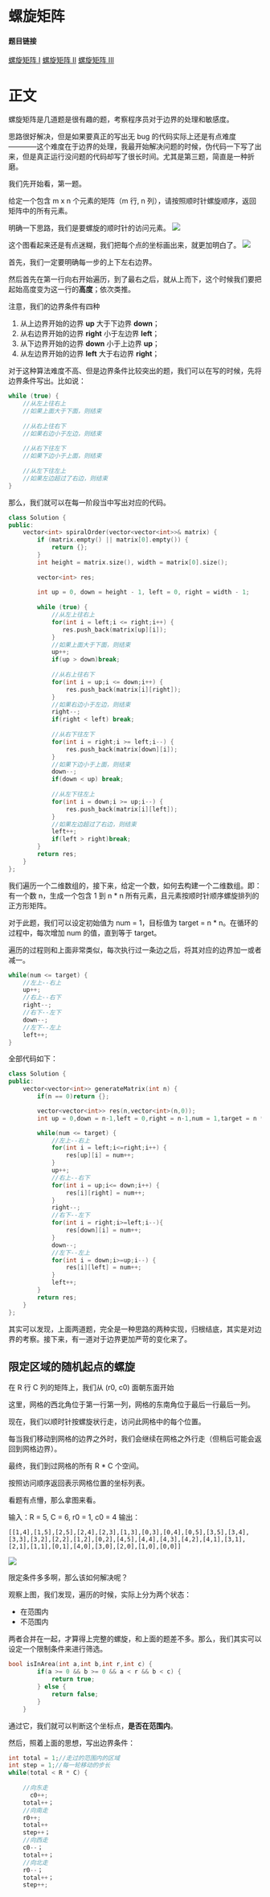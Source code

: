# 螺旋矩阵
#### 题目链接
[螺旋矩阵 I](https://leetcode-cn.com/problems/spiral-matrix/)    [螺旋矩阵 II](https://leetcode-cn.com/problems/spiral-matrix-ii/)    [螺旋矩阵 III](https://leetcode-cn.com/problems/spiral-matrix-iii/)

# 正文

螺旋矩阵是几道题是很有趣的题，考察程序员对于边界的处理和敏感度。 

思路很好解决，但是如果要真正的写出无 bug 的代码实际上还是有点难度————这个难度在于边界的处理，我最开始解决问题的时候，伪代码一下写了出来，但是真正运行没问题的代码却写了很长时间。尤其是第三题，简直是一种折磨。

我们先开始看，第一题。

给定一个包含 m x n 个元素的矩阵（m 行, n 列），请按照顺时针螺旋顺序，返回矩阵中的所有元素。

明确一下思路，我们是要螺旋的顺时针的访问元素。
![](https://github.com/BiBoyang/Algorithm_Rex/blob/master/Image/luoxuan_01.png?raw=true)

这个图看起来还是有点迷糊，我们把每个点的坐标画出来，就更加明白了。
![](https://github.com/BiBoyang/Algorithm_Rex/blob/master/Image/luoxuan_02.png?raw=true)

首先，我们一定要明确每一步的上下左右边界。

然后首先在第一行向右开始遍历，到了最右之后，就从上而下，这个时候我们要把起始高度变为这一行的**高度**；依次类推。

注意，我们的边界条件有四种
1. 从上边界开始的边界 **up** 大于下边界 **down**；
2. 从右边界开始的边界 **right** 小于左边界 **left**；
3. 从下边界开始的边界 **down** 小于上边界 **up**；
4. 从左边界开始的边界 **left** 大于右边界 **right**；

对于这种算法难度不高、但是边界条件比较突出的题，我们可以在写的时候，先将边界条件写出。比如说：
```C++
while (true) {
    //从左上往右上
    //如果上面大于下面，则结束
    
    //从右上往右下
    //如果右边小于左边，则结束
    
    //从右下往左下
    //如果下边小于上面，则结束
 
    //从左下往左上
    //如果左边超过了右边，则结束
}
```
那么，我们就可以在每一阶段当中写出对应的代码。


```C++
class Solution {
public:
    vector<int> spiralOrder(vector<vector<int>>& matrix) {
        if (matrix.empty() || matrix[0].empty()) {
            return {};
        }
        int height = matrix.size(), width = matrix[0].size();
       
        vector<int> res;
        
        int up = 0, down = height - 1, left = 0, right = width - 1;
        
        while (true) {
            //从左上往右上
            for(int i = left;i <= right;i++) {
               res.push_back(matrix[up][i]);
            }
            //如果上面大于下面，则结束
            up++;
            if(up > down)break;
            
            //从右上往右下
            for(int i = up;i <= down;i++) {
                res.push_back(matrix[i][right]);
            }
            //如果右边小于左边，则结束
            right--;
            if(right < left) break;
            
            //从右下往左下
            for(int i = right;i >= left;i--) {
                res.push_back(matrix[down][i]);
            }
            //如果下边小于上面，则结束
            down--;
            if(down < up) break;
            
            //从左下往左上
            for(int i = down;i >= up;i--) {
                res.push_back(matrix[i][left]);
            }
            //如果左边超过了右边，则结束
            left++;
            if(left > right)break;
        }
        return res;
    }
};
```

我们遍历一个二维数组的，接下来，给定一个数，如何去构建一个二维数组。即：有一个数 n，生成一个包含 1 到 n * n 所有元素，且元素按顺时针顺序螺旋排列的正方形矩阵。

对于此题，我们可以设定初始值为 num = 1，目标值为 target = n * n。在循环的过程中，每次增加 num 的值，直到等于 target。

遍历的过程则和上面非常类似，每次执行过一条边之后，将其对应的边界加一或者减一。
```C++
while(num <= target) {
    //左上--右上
    up++;
    //右上--右下
    right--;
    //右下--左下
    down--;
    //左下--左上
    left++;
}
```

全部代码如下：
```C++
class Solution {
public:
    vector<vector<int>> generateMatrix(int n) {
        if(n == 0)return {};

        vector<vector<int>> res(n,vector<int>(n,0));
        int up = 0,down = n-1,left = 0,right = n-1,num = 1,target = n * n;

        while(num <= target) {
            //左上--右上
            for(int i = left;i<=right;i++) {
                res[up][i] = num++;
            }
            up++;
            //右上--右下
            for(int i = up;i<= down;i++) {
                res[i][right] = num++;
            } 
            right--;
            //右下--左下
            for(int i = right;i>=left;i--){
                res[down][i] = num++;
            }
            down--;
            //左下--左上
            for(int i = down;i>=up;i--) {
                res[i][left] = num++;
            }
            left++;
        }
        return res;
    }
};
```

其实可以发现，上面两道题，完全是一种思路的两种实现，归根结底，其实是对边界的考察。接下来，有一道对于边界更加严苛的变化来了。

## 限定区域的随机起点的螺旋

在 R 行 C 列的矩阵上，我们从 (r0, c0) 面朝东面开始

这里，网格的西北角位于第一行第一列，网格的东南角位于最后一行最后一列。

现在，我们以顺时针按螺旋状行走，访问此网格中的每个位置。

每当我们移动到网格的边界之外时，我们会继续在网格之外行走（但稍后可能会返回到网格边界）。

最终，我们到过网格的所有 R * C 个空间。

按照访问顺序返回表示网格位置的坐标列表。

看题有点懵，那么拿图来看。

输入：R = 5, C = 6, r0 = 1, c0 = 4
输出：
```
[[1,4],[1,5],[2,5],[2,4],[2,3],[1,3],[0,3],[0,4],[0,5],[3,5],[3,4],[3,3],[3,2],[2,2],[1,2],[0,2],[4,5],[4,4],[4,3],[4,2],[4,1],[3,1],[2,1],[1,1],[0,1],[4,0],[3,0],[2,0],[1,0],[0,0]]
```
![](https://github.com/BiBoyang/Algorithm_Rex/blob/master/Image/item_004.png?raw=true)

限定条件多多啊，那么该如何解决呢？

观察上图，我们发现，遍历的时候，实际上分为两个状态：
* 在范围内
* 不范围内

两者合并在一起，才算得上完整的螺旋，和上面的题差不多。那么，我们其实可以设定一个限制条件来进行筛选。

```C++
bool isInArea(int a,int b,int r,int c) {
        if(a >= 0 && b >= 0 && a < r && b < c) {
            return true;
        } else {
            return false;
        }
    }
```
通过它，我们就可以判断这个坐标点，**是否在范围内**。

然后，照着上面的思想，写出边界条件：
```C++
int total = 1;//走过的范围内的区域
int step = 1;//每一轮移动的步长
while(total < R * C) {
    
    //向东走
      c0++;
    total++；
    //向南走
    r0++;
    total++
    step++；
    //向西走
    c0--；
    total++；
    //向北走
    r0--；
    total++；
    step++;
```
